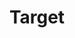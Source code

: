 ---
title: "Target"
url: /washington/target-connecticut-avenue-northwest/
shop: department store
---